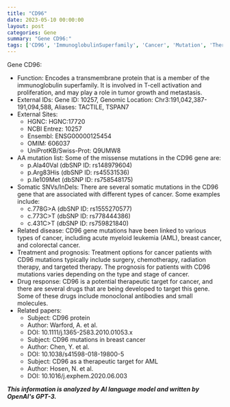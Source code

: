 ```yaml
---
title: "CD96"
date: 2023-05-10 00:00:00
layout: post
categories: Gene
summary: "Gene CD96:"
tags: ['CD96', 'ImmunoglobulinSuperfamily', 'Cancer', 'Mutation', 'TherapeuticTarget', 'DrugResponse', 'Prognosis', 'GeneticInformationAnalysis']
---
```


Gene CD96:

- Function: Encodes a transmembrane protein that is a member of the immunoglobulin superfamily. It is involved in T-cell activation and proliferation, and may play a role in tumor growth and metastasis.
- External IDs: Gene ID: 10257, Genomic Location: Chr3:191,042,387-191,094,588, Aliases: TACTILE, TSPAN7
- External Sites: 
  - HGNC: HGNC:17720
  - NCBI Entrez: 10257
  - Ensembl: ENSG00000125454
  - OMIM: 606037
  - UniProtKB/Swiss-Prot: Q9UMW8
- AA mutation list: Some of the missense mutations in the CD96 gene are:
  - p.Ala40Val (dbSNP ID: rs148979604)
  - p.Arg83His (dbSNP ID: rs45531536)
  - p.Ile109Met (dbSNP ID: rs758548175)
- Somatic SNVs/InDels: There are several somatic mutations in the CD96 gene that are associated with different types of cancer. Some examples include:
  - c.778G>A (dbSNP ID: rs1555270577)
  - c.773C>T (dbSNP ID: rs778444386)
  - c.431C>T (dbSNP ID: rs759821840)
- Related disease: CD96 gene mutations have been linked to various types of cancer, including acute myeloid leukemia (AML), breast cancer, and colorectal cancer.
- Treatment and prognosis: Treatment options for cancer patients with CD96 mutations typically include surgery, chemotherapy, radiation therapy, and targeted therapy. The prognosis for patients with CD96 mutations varies depending on the type and stage of cancer.
- Drug response: CD96 is a potential therapeutic target for cancer, and there are several drugs that are being developed to target this gene. Some of these drugs include monoclonal antibodies and small molecules.
- Related papers:
  - Subject: CD96 protein
  - Author: Warford, A. et al.
  - DOI: 10.1111/j.1365-2583.2010.01053.x
  - Subject: CD96 mutations in breast cancer
  - Author: Chen, Y. et al.
  - DOI: 10.1038/s41598-018-19800-5
  - Subject: CD96 as a therapeutic target for AML
  - Author: Hosen, N. et al.
  - DOI: 10.1016/j.exphem.2020.06.003

**_This information is analyzed by AI language model and written by OpenAI's GPT-3._**